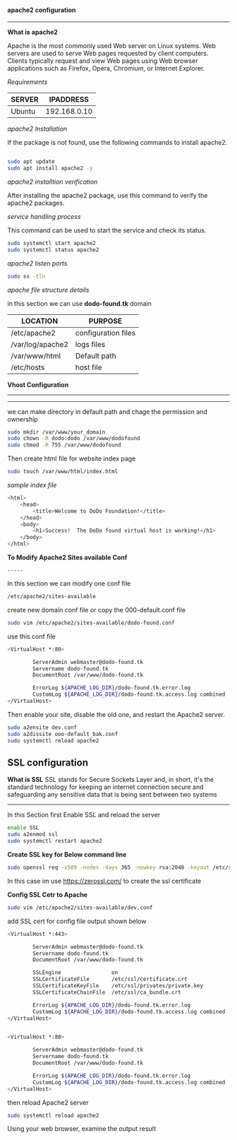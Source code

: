 #### apache2 configuration

---

**What is apache2**

Apache is the most commonly used Web server on Linux systems. Web servers are used to serve Web pages requested by client computers. Clients typically request and view Web pages using Web browser applications such as Firefox, Opera, Chromium, or Internet Explorer.

_Requirements_

|SERVER|IPADDRESS|
|---|---|
|Ubuntu| 192.168.0.10|

_apache2 Installation_

If the package is not found, use the following commands to install apache2.

```bash

sudo apt update
sudo apt install apache2 -y

```
_apache2 installtion verification_

After installing the apache2 package, use this command to verify the apache2 packages.

_service handling process_

This command can be used to start the service and check its status.

```bash
sudo systemctl start apache2
sudo systemctl status apache2
```

_apache2 listen ports_

```bash
sudo ss -tln
```

_apache file structure details_

in this section we can use **dodo-found.tk** domain

|LOCATION| PURPOSE |
|---|---|
| /etc/apache2 | configuration files |
| /var/log/apache2 | logs files |
|/var/www/html|Default path |
|/etc/hosts|host file|

**Vhost Configuration**

---------
---------

we can make directory in default path and chage the permission and ownership 

```bash
sudo mkdir /var/www/your_domain
sudo chown -R dodo:dodo /var/www/dodofound
sudo chmod -R 755 /var/www/dodofound
```
Then create html file for website index page

```bash
sudo touch /var/www/html/index.html
```
 _sample index file_
 
```bash
<html>
    <head>
        <title>Welcome to DoDo Foundation!</title>
    </head>
    <body>
        <h1>Success!  The DoDo found virtual host is working!</h1>
    </body>
</html>
```

**To Modify Apache2 Sites available Conf**

`-----`

In this section we can modify one conf file

```bash
/etc/apache2/sites-available
```
create new domain conf file or copy the 000-default.conf file  

```bash
sudo vim /etc/apache2/sites-available/dodo-found.conf
```
use this conf file

```bash
<VirtualHost *:80>

        ServerAdmin webmaster@dodo-found.tk
        Servername dodo-found.tk
        DocumentRoot /var/www/dodo-found.tk

        ErrorLog ${APACHE_LOG_DIR}/dodo-found.tk.error.log
        CustomLog ${APACHE_LOG_DIR}/dodo-found.tk.access.log combined
</VirtualHost>
```

Then enable your site, disable the old one, and restart the Apache2 server.

```bash
sudo a2ensite dev.conf
sudo a2dissite ooo-default_bak.conf
sudo systemctl reload apache2
```

## SSL configuration

**What is SSL**
SSL stands for Secure Sockets Layer and, in short, it's the standard technology for keeping an internet connection secure and safeguarding any sensitive data that is being sent between two systems

---

In this Section first Enable SSL and reload the server

```bash
enable SSL
sudo a2enmod ssl
sudo systemctl restart apache2
```

**Create SSL key for Below command line**

```bash
sudo openssl req -x509 -nodes -days 365 -newkey rsa:2048 -keyout /etc/ssl/private/apache-selfsigned.key -out /etc/ssl/certs/apache-selfsigned.crt
```
In this case im use https://zerossl.com/ to create the ssl certificate

**Config SSL Cetr to Apache**

```bash
sudo vim /etc/apache2/sites-available/dev.conf
```
add SSL cert for config file output shown below

```bash
<VirtualHost *:443>

        ServerAdmin webmaster@dodo-found.tk
        Servername dodo-found.tk
        DocumentRoot /var/www/dodo-found.tk

        SSLEngine                on
        SSLCertificateFile       /etc/ssl/certificate.crt
        SSLCertificateKeyFile    /etc/ssl/privates/private.key
        SSLCertificateChainFile  /etc/ssl/ca_bundle.crt

        ErrorLog ${APACHE_LOG_DIR}/dodo-found.tk.error.log
        CustomLog ${APACHE_LOG_DIR}/dodo-found.tk.access.log combined
</VirtualHost>


<VirtualHost *:80>

        ServerAdmin webmaster@dodo-found.tk
        Servername dodo-found.tk
        DocumentRoot /var/www/dodo-found.tk

        ErrorLog ${APACHE_LOG_DIR}/dodo-found.tk.error.log
        CustomLog ${APACHE_LOG_DIR}/dodo-found.tk.access.log combined
</VirtualHost>                 
```

then reload Apache2 server

```bash
sudo systemctl reload apache2
```
Using your web browser, examine the output result



